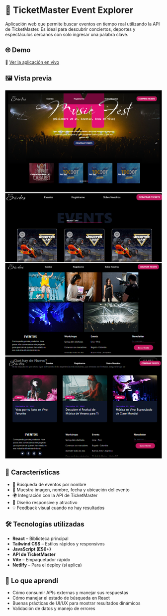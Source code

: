 # 🎫 TicketMaster Event Explorer

Aplicación web que permite buscar eventos en tiempo real utilizando la API de TicketMaster. Es ideal para descubrir conciertos, deportes y espectáculos cercanos con solo ingresar una palabra clave.

## 🌐 Demo
🔗 [Ver la aplicación en vivo](https://eventos-ochre.vercel.app/)

## 🖼️ Vista previa

![screenshot-1](./src/assets/screenshot1.png)
![screenshot-2](./src/assets/screenshot2.png)
![screenshot-3](./src/assets/screenshot3.png)
![screenshot-4](./src/assets/screenshot4.png)



## 🚀 Características

- 🔎 Búsqueda de eventos por nombre
- 📸 Muestra imagen, nombre, fecha y ubicación del evento
- 🌍 Integración con la API de TicketMaster
- 🎨 Diseño responsive y atractivo
- 💡 Feedback visual cuando no hay resultados

## 🛠️ Tecnologías utilizadas

- **React** – Biblioteca principal
- **Tailwind CSS** – Estilos rápidos y responsivos
- **JavaScript (ES6+)**
- **API de TicketMaster**
- **Vite** – Empaquetador rápido
- **Netlify** – Para el deploy (si aplica)

## 🧠 Lo que aprendí

- Cómo consumir APIs externas y manejar sus respuestas
- Cómo manejar el estado de búsqueda en React
- Buenas prácticas de UI/UX para mostrar resultados dinámicos
- Validación de datos y manejo de errores



